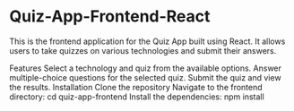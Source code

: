 # Quiz-App-Frontend-React
This is the frontend application for the Quiz App built using React. It allows users to take quizzes on various technologies and submit their answers.

Features
Select a technology and quiz from the available options.
Answer multiple-choice questions for the selected quiz.
Submit the quiz and view the results.
Installation
Clone the repository
Navigate to the frontend directory: cd quiz-app-frontend
Install the dependencies: npm install
